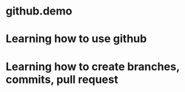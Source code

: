 # github.demo
# Learning how to use github
# Learning how to create branches, commits, pull request
